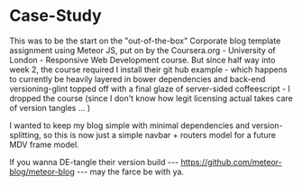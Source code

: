 # Case-Study

This was to be the start on the "out-of-the-box" Corporate blog template assignment using Meteor JS, put on by the Coursera.org - University of London - Responsive Web Development course. But since half way into week 2, the course required I install their git hub example - which happens to currently be heavily layered in bower dependencies and back-end versioning-glint topped off with a final glaze of server-sided coffeescript - I dropped the course (since I don't know how legit licensing actual takes care of version tangles  ... ) 

I wanted to keep my blog simple with minimal dependencies and version-splitting, so this is now just a simple navbar + routers model for a future MDV frame model.

If you wanna DE-tangle their version build --- https://github.com/meteor-blog/meteor-blog --- may the farce be with ya. 
